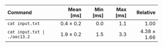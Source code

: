 | Command | Mean [ms] | Min [ms] | Max [ms] | Relative |
|:---|---:|---:|---:|---:|
| `cat input.txt` | 0.4 ± 0.2 | 0.0 | 1.1 | 1.00 |
| `cat input.txt \| ./aoc13.2` | 1.9 ± 0.2 | 1.5 | 3.3 | 4.38 ± 1.66 |
